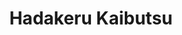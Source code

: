 --- 
title: "Hadakeru Kaibutsu"
publishdate: "2019-9-28T16:48:46+02:00"
src: "https://365manga.net/manga/hadakeru-kaibutsu"
image: "https://data.365manga.net/images/thumbnails/1666-hadakeru-kaibutsu.jpg"
description: "From Must Be Endless: Up until now it’s always been cute girls laughing by my side. But now, sleeping next to me, full of faults, smelling of tobacco, a lascivious man. But he’s the cutest of them all... (Continuation of Shunna and Hayashida Kan's story. First chapter timeline is paralel with Renai-rubi no Tadashii Furikata, but told from Shuuna POV)"
---